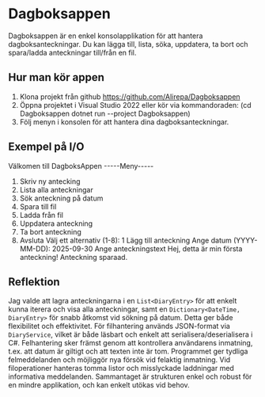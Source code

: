 # Dagboksappen


Dagboksappen är en enkel konsolapplikation för att hantera dagboksanteckningar. Du kan lägga till, lista, söka, uppdatera, ta bort och spara/ladda anteckningar till/från en fil.

## Hur man kör appen

1. Klona projekt från github https://github.com/Alirepa/Dagboksappen 
2. Öppna projektet i Visual Studio 2022 eller kör via kommandoraden:
(cd Dagboksappen dotnet run --project Dagboksappen)
3. Följ menyn i konsolen för att hantera dina dagboksanteckningar.

## Exempel på I/O
Välkomen till DagboksAppen -----Meny-----
1.	Skriv ny antecking
2.	Lista alla anteckningar
3.	Sök anteckning på datum
4.	Spara till fil
5.	Ladda från fil
6.	Uppdatera anteckning
7.	Ta bort anteckning
8.	Avsluta Välj ett alternativ (1-8): 1 Lägg till anteckning Ange datum (YYYY-MM-DD): 2025-09-30 Ange anteckningstext Hej, detta är min första anteckning! Anteckning sparaad.


## Reflektion

Jag valde att lagra anteckningarna i en `List<DiaryEntry>` för att enkelt kunna iterera och visa alla anteckningar, samt en `Dictionary<DateTime, DiaryEntry>` för snabb åtkomst vid sökning på datum. Detta ger både flexibilitet och effektivitet. För filhantering används JSON-format via `DiaryService`, vilket är både läsbart och enkelt att serialisera/deserialisera i C#. Felhantering sker främst genom att kontrollera användarens inmatning, t.ex. att datum är giltigt och att texten inte är tom. Programmet ger tydliga felmeddelanden och möjliggör nya försök vid felaktig inmatning. Vid filoperationer hanteras tomma listor och misslyckade laddningar med informativa meddelanden. Sammantaget är strukturen enkel och robust för en mindre applikation, och kan enkelt utökas vid behov.